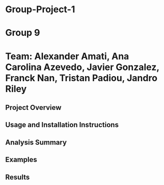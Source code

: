 # Group-Project-1
# Group 9
# Team: Alexander Amati, Ana Carolina Azevedo, Javier Gonzalez, Franck Nan, Tristan Padiou, Jandro Riley

## Project Overview

## Usage and Installation Instructions

## Analysis Summary

## Examples

## Results
